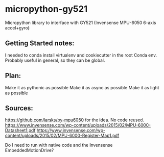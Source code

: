 # micropython-gy521
Micropython library to interface with GY521 (Invensense MPU-6050 6-axis accel+gyro)

## Getting Started notes:
I needed to conda install virtualenv and cookiecutter in the root Conda env.
Probably useful in general, so they can be global.

## Plan:
Make it as pythonic as possible
Make it as async as possible
Make it as light as possible

## Sources:
https://github.com/larsks/py-mpu6050 for the idea.  No code reused.
https://www.invensense.com/wp-content/uploads/2015/02/MPU-6000-Datasheet1.pdf
https://www.invensense.com/wp-content/uploads/2015/02/MPU-6000-Register-Map1.pdf

Do I need to run with native code and the Invensense EmbeddedMotionDrive?

